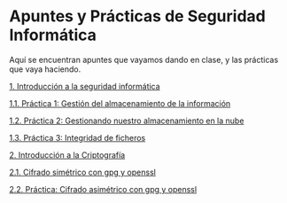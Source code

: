 # Apuntes y Prácticas de Seguridad Informática

Aquí se encuentran apuntes que vayamos dando en clase, y las prácticas que vaya
haciendo.

[1. Introducción a la seguridad informática](./Introducciónalainformática.md)

   [1.1. Práctica 1: Gestión del almacenamiento de la información](./Práctica1Gestiondelalmacenamiento.md)  

   [1.2. Práctica 2: Gestionando nuestro almacenamiento en la nube](./Práctica2Gestiondelalmacenamientonube.md)

   [1.3. Práctica 3: Integridad de ficheros](./Práctica3Integridadficheros.md)

[2. Introducción a la Criptografía](./Criptografia.md)

[2.1. Cifrado simétrico con gpg y openssl](./Cifradosimetrico.md)

[2.2. Práctica: Cifrado asimétrico con gpg y openssl](./Practicacifrado.md)


